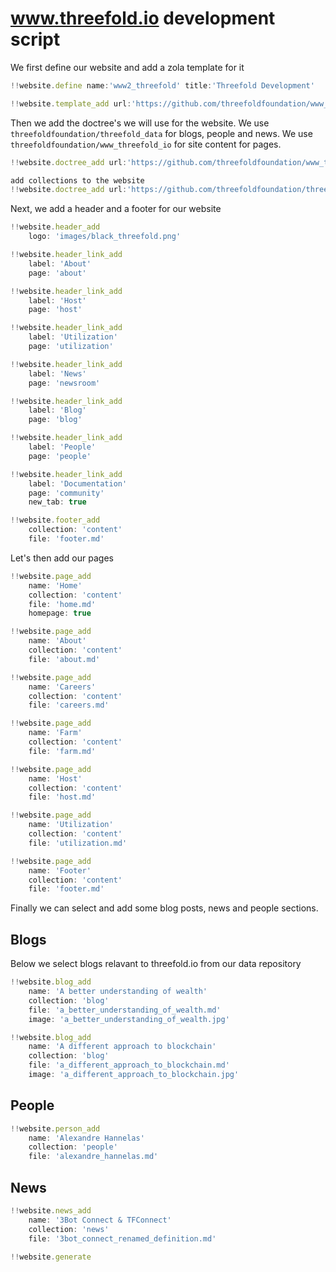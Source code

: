 # www.threefold.io development script

We first define our website and add a zola template for it

```js
!!website.define name:'www2_threefold' title:'Threefold Development' 

!!website.template_add url:'https://github.com/threefoldfoundation/www_threefold_io/tree/development_zola'
```

Then we add the doctree's we will use for the website.
We use `threefoldfoundation/threefold_data` for blogs, people and news. We use `threefoldfoundation/www_threefold_io` for site content for pages.

```js
!!website.doctree_add url:'https://github.com/threefoldfoundation/www_threefold_io/tree/development_zola/content'

add collections to the website
!!website.doctree_add url:'https://github.com/threefoldfoundation/threefold_data/tree/development_zola/content'
```

Next, we add a header and a footer for our website

```js
!!website.header_add
    logo: 'images/black_threefold.png'

!!website.header_link_add
    label: 'About'
    page: 'about'

!!website.header_link_add
    label: 'Host'
    page: 'host'

!!website.header_link_add
    label: 'Utilization'
    page: 'utilization'

!!website.header_link_add
    label: 'News'
    page: 'newsroom'

!!website.header_link_add
    label: 'Blog'
    page: 'blog'

!!website.header_link_add
    label: 'People'
    page: 'people'

!!website.header_link_add
    label: 'Documentation'
    page: 'community'
    new_tab: true
```

```js
!!website.footer_add 
    collection: 'content'
    file: 'footer.md'
```

Let's then add our pages

```js
!!website.page_add 
    name: 'Home'
    collection: 'content'
    file: 'home.md'
    homepage: true

!!website.page_add
    name: 'About'
    collection: 'content'
    file: 'about.md'

!!website.page_add
    name: 'Careers'
    collection: 'content'
    file: 'careers.md'

!!website.page_add
    name: 'Farm'
    collection: 'content'
    file: 'farm.md'

!!website.page_add
    name: 'Host'
    collection: 'content'
    file: 'host.md'

!!website.page_add
    name: 'Utilization'
    collection: 'content'
    file: 'utilization.md'

!!website.page_add
    name: 'Footer'
    collection: 'content'
    file: 'footer.md'

```

Finally we can select and add some blog posts, news and people sections.

## Blogs

Below we select blogs relavant to threefold.io from our data repository

```js
!!website.blog_add
    name: 'A better understanding of wealth'
    collection: 'blog'
    file: 'a_better_understanding_of_wealth.md'
    image: 'a_better_understanding_of_wealth.jpg'

!!website.blog_add 
    name: 'A different approach to blockchain'
    collection: 'blog'
    file: 'a_different_approach_to_blockchain.md'
    image: 'a_different_approach_to_blockchain.jpg'
```

## People

```js
!!website.person_add
    name: 'Alexandre Hannelas'
    collection: 'people'
    file: 'alexandre_hannelas.md'
```

## News

```js
!!website.news_add 
    name: '3Bot Connect & TFConnect'
    collection: 'news'
    file: '3bot_connect_renamed_definition.md'
```

```js
!!website.generate
```